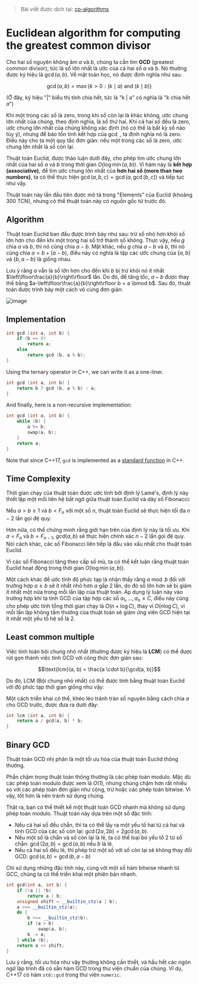 > Bài viết được dịch tại: [cp-algorithms](https://cp-algorithms.com/algebra/euclid-algorithm.html)

# Euclidean algorithm for computing the greatest common divisor

Cho hai số nguyên không âm $a$ và $b$, chúng ta cần tìm **GCD** (greatest common divisor), tức là số lớn nhất là ước của cả hai số $a$ và $b$.
Nó thường được ký hiệu là ${\gcd(a, b)}$. Về mặt toán học, nó được định nghĩa như sau:

$$\gcd(a, b) = \max \{k > 0 : (k \mid a) \text{ and } (k \mid b) \}$$

(Ở đây, ký hiệu "|" biểu thị tính chia hết, tức là "k | a" có nghĩa là "${k}$ chia hết ${a}$")

Khi một trong các số là zero, trong khi số còn lại là khác không, ước chung lớn nhất của chúng, theo định nghĩa, là số thứ hai. Khi cả hai số đều là zero, ước chung lớn nhất của chúng không xác định (nó có thể là bất kỳ số nào tùy ý), nhưng để bảo tồn tính kết hợp của $\gcd$ , ta định nghĩa nó là zero. Điều này cho ta một quy tắc đơn giản: nếu một trong các số là zero, ước chung lớn nhất là số còn lại.

Thuật toán Euclid, được thảo luận dưới đây, cho phép tìm ước chung lớn nhất của hai số $a$ và $b$ trong thời gian $O(\log \min(a, b))$. Vì hàm này là **kết hợp (associative)**, để tìm ước chung lớn nhất của **hơn hai số (more than two numbers)**, ta có thể thực hiện $\gcd(a, b, c) = \gcd(a, \gcd(b, c))$ và tiếp tục như vậy.

Thuật toán này lần đầu tiên được mô tả trong "Elements" của Euclid (khoảng 300 TCN), nhưng có thể thuật toán này có nguồn gốc từ trước đó.

## Algorithm

Thuật toán Euclid ban đầu được trình bày như sau: trừ số nhỏ hơn khỏi số lớn hơn cho đến khi một trong hai số trở thành số không. Thực vậy, nếu $g$ chia $a$ và $b$, thì nó cũng chia $a-b$. Mặt khác, nếu $g$ chia $a-b$ và $b$, thì nó cũng chia $a = b + (a-b)$, điều này có nghĩa là tập các ước chung của $\{a, b\}$ và $\{b,a-b\}$ là giống nhau.

Lưu ý rằng $a$ vẫn là số lớn hơn cho đến khi $b$ bị trừ khỏi nó ít nhất $\left\lfloor\frac{a}{b}\right\rfloor$ lần. Do đó, để tăng tốc, $a-b$ được thay thế bằng $a-\left\lfloor\frac{a}{b}\right\rfloor b = a \bmod b$. Sau đó, thuật toán được trình bày một cách vô cùng đơn giản:

![image](https://github.com/user-attachments/assets/44ff2842-fd18-4dba-93ec-f1217e26ee04)


## Implementation

```cpp
int gcd (int a, int b) {
    if (b == 0)
        return a;
    else
        return gcd (b, a % b);
}
```

Using the ternary operator in C++, we can write it as a one-liner.

```cpp
int gcd (int a, int b) {
    return b ? gcd (b, a % b) : a;
}
```

And finally, here is a non-recursive implementation:

```cpp
int gcd (int a, int b) {
    while (b) {
        a %= b;
        swap(a, b);
    }
    return a;
}
```

Note that since C++17, `gcd` is implemented as a [standard function](https://en.cppreference.com/w/cpp/numeric/gcd) in C++.

## Time Complexity

Thời gian chạy của thuật toán được ước tính bởi định lý Lamé's, định lý này thiết lập một mối liên hệ bất ngờ giữa thuật toán Euclid và dãy số Fibonacci:

Nếu $a > b \geq 1$ và $b < F_n$ với một số $n$, thuật toán Euclid sẽ thực hiện tối đa $n-2$ lần gọi đệ quy.

Hơn nữa, có thể chứng minh rằng giới hạn trên của định lý này là tối ưu. Khi $a = F_n$ và $b = F_{n-1}$, $gcd(a, b)$ sẽ thực hiện chính xác $n-2$ lần gọi đệ quy. Nói cách khác, các số Fibonacci liên tiếp là đầu vào xấu nhất cho thuật toán Euclid.

Vì các số Fibonacci tăng theo cấp số mũ, ta có thể kết luận rằng thuật toán Euclid hoạt động trong thời gian $O(\log \min(a, b))$.

Một cách khác để ước tính độ phức tạp là nhận thấy rằng $a \bmod b$ đối với trường hợp $a \geq b$ sẽ ít nhất nhỏ hơn $a$ gấp 2 lần, do đó số lớn hơn sẽ bị giảm ít nhất một nửa trong mỗi lần lặp của thuật toán. Áp dụng lý luận này vào trường hợp khi ta tính GCD của tập hợp các số $a_1,\dots,a_n \leq C$, điều này cũng cho phép ước tính tổng thời gian chạy là $O(n + \log C)$, thay vì $O(n \log C)$, vì mỗi lần lặp không tầm thường của thuật toán sẽ giảm ứng viên GCD hiện tại ít nhất một yếu tố hệ số là $2$.

## Least common multiple

Việc tính toán bội chung nhỏ nhất (thường được ký hiệu là **LCM**) có thể được rút gọn thành việc tính GCD với công thức đơn giản sau:

$$\text{lcm}(a, b) = \frac{a \cdot b}{\gcd(a, b)}$$

Do đó, LCM (Bội chung nhỏ nhất) có thể được tính bằng thuật toán Euclid với độ phức tạp thời gian giống như vậy:

Một cách triển khai có thể, khéo léo tránh tràn số nguyên bằng cách chia $a$ cho GCD trước, được đưa ra dưới đây:

```cpp
int lcm (int a, int b) {
    return a / gcd(a, b) * b;
}
```

## Binary GCD

Thuật toán GCD nhị phân là một tối ưu hóa của thuật toán Euclid thông thường.

Phần chậm trong thuật toán thông thường là các phép toán modulo. Mặc dù các phép toán modulo được xem là $O(1)$, nhưng chúng chậm hơn rất nhiều so với các phép toán đơn giản như cộng, trừ hoặc các phép toán bitwise. Vì vậy, tốt hơn là nên tránh sử dụng chúng.

Thật ra, bạn có thể thiết kế một thuật toán GCD nhanh mà không sử dụng phép toán modulo. Thuật toán này dựa trên một số đặc tính:

  - Nếu cả hai số đều chẵn, thì ta có thể lấy ra một yếu tố hai từ cả hai và tính GCD của các số còn lại: $\gcd(2a, 2b) = 2 \gcd(a, b)$.
  - Nếu một số là chẵn và số còn lại là lẻ, ta có thể loại bỏ yếu tố 2 từ số chẵn: $\gcd(2a, b) = \gcd(a, b)$ nếu $b$ là lẻ.
  - Nếu cả hai số đều lẻ, thì phép trừ một số với số còn lại sẽ không thay đổi GCD: $\gcd(a, b) = \gcd(b, a-b)$

Chỉ sử dụng những đặc tính này, cùng với một số hàm bitwise nhanh từ GCC, chúng ta có thể triển khai một phiên bản nhanh.

```cpp
int gcd(int a, int b) {
    if (!a || !b)
        return a | b;
    unsigned shift = __builtin_ctz(a | b);
    a >>= __builtin_ctz(a);
    do {
        b >>= __builtin_ctz(b);
        if (a > b)
            swap(a, b);
        b -= a;
    } while (b);
    return a << shift;
}
```

Lưu ý rằng, tối ưu hóa như vậy thường không cần thiết, và hầu hết các ngôn ngữ lập trình đã có sẵn hàm GCD trong thư viện chuẩn của chúng. Ví dụ, C++17 có hàm `std::gcd` trong thư viện `numeric`.
